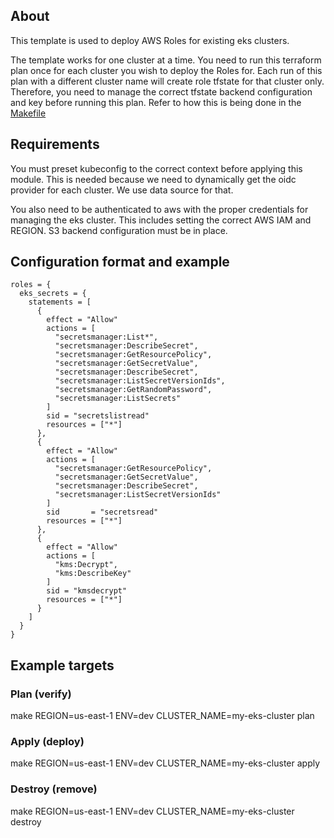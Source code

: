 ## About
This template is used to deploy AWS Roles for existing eks clusters.

The template works for one cluster at a time. You need to run this terraform plan once for each cluster you wish to deploy the Roles for.
Each run of this plan with a different cluster name will create role tfstate for that cluster only. Therefore, you need to manage the correct tfstate backend configuration and key before running this plan.
Refer to how this is being done in the [Makefile](./Makefile) 

## Requirements
You must preset kubeconfig to the correct context before applying this module. This is needed because we need to dynamically get the oidc provider for each cluster. We use data source for that.

You also need to be authenticated to aws with the proper credentials for managing the eks cluster.
This includes setting the correct AWS IAM and REGION.
S3 backend configuration must be in place.

## Configuration format and example
```
roles = {
  eks_secrets = {
    statements = [
      {
        effect = "Allow"
        actions = [
          "secretsmanager:List*",
          "secretsmanager:DescribeSecret",
          "secretsmanager:GetResourcePolicy",
          "secretsmanager:GetSecretValue",
          "secretsmanager:DescribeSecret",
          "secretsmanager:ListSecretVersionIds",
          "secretsmanager:GetRandomPassword",
          "secretsmanager:ListSecrets"
        ]
        sid = "secretslistread"
        resources = ["*"]
      },
      {
        effect = "Allow"
        actions = [
          "secretsmanager:GetResourcePolicy",
          "secretsmanager:GetSecretValue",
          "secretsmanager:DescribeSecret",
          "secretsmanager:ListSecretVersionIds"
        ]
        sid       = "secretsread"
        resources = ["*"]
      },
      {
        effect = "Allow"
        actions = [
          "kms:Decrypt",
          "kms:DescribeKey"
        ]
        sid = "kmsdecrypt"
        resources = ["*"]
      }
    ]
  }
}
```

## Example targets

### Plan (verify)
make REGION=us-east-1 ENV=dev CLUSTER_NAME=my-eks-cluster plan

### Apply (deploy)
make REGION=us-east-1 ENV=dev CLUSTER_NAME=my-eks-cluster apply

### Destroy (remove)
make REGION=us-east-1 ENV=dev CLUSTER_NAME=my-eks-cluster destroy


